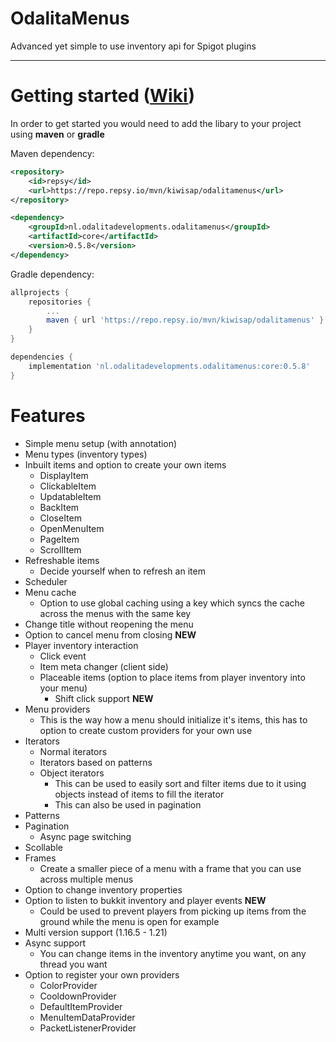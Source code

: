 # OdalitaMenus

Advanced yet simple to use inventory api for Spigot plugins
___

# Getting started ([Wiki](https://github.com/Odalita-Developments/OdalitaMenus/wiki/Getting-started))

In order to get started you would need to add the libary to your project using **maven** or **gradle**

Maven dependency:
```xml
<repository>
    <id>repsy</id>
    <url>https://repo.repsy.io/mvn/kiwisap/odalitamenus</url>
</repository>

<dependency>
    <groupId>nl.odalitadevelopments.odalitamenus</groupId>
    <artifactId>core</artifactId>
    <version>0.5.8</version>
</dependency>
```

Gradle dependency:
```gradle
allprojects {
    repositories {
        ...
        maven { url 'https://repo.repsy.io/mvn/kiwisap/odalitamenus' }
    }
}

dependencies {
    implementation 'nl.odalitadevelopments.odalitamenus:core:0.5.8'
}
```

# Features

- Simple menu setup (with annotation)
- Menu types (inventory types)
- Inbuilt items and option to create your own items 
  - DisplayItem 
  - ClickableItem
  - UpdatableItem
  - BackItem
  - CloseItem
  - OpenMenuItem
  - PageItem
  - ScrollItem 
- Refreshable items 
  - Decide yourself when to refresh an item 
- Scheduler 
- Menu cache 
  - Option to use global caching using a key which syncs the cache across the menus with the same key 
- Change title without reopening the menu 
- Option to cancel menu from closing **NEW**
- Player inventory interaction 
  - Click event 
  - Item meta changer (client side)
  - Placeable items (option to place items from player inventory into your menu)
    - Shift click support **NEW** 
- Menu providers 
  - This is the way how a menu should initialize it's items, this has to option to create custom providers for your own use 
- Iterators 
  - Normal iterators 
  - Iterators based on patterns 
  - Object iterators 
    - This can be used to easily sort and filter items due to it using objects instead of items to fill the iterator 
    - This can also be used in pagination 
- Patterns 
- Pagination 
  - Async page switching 
- Scollable 
- Frames 
  - Create a smaller piece of a menu with a frame that you can use across multiple menus 
- Option to change inventory properties 
- Option to listen to bukkit inventory and player events **NEW**
  - Could be used to prevent players from picking up items from the ground while the menu is open for example 
- Multi version support (1.16.5 - 1.21)
- Async support 
  - You can change items in the inventory anytime you want, on any thread you want 
- Option to register your own providers
  - ColorProvider
  - CooldownProvider
  - DefaultItemProvider
  - MenuItemDataProvider
  - PacketListenerProvider